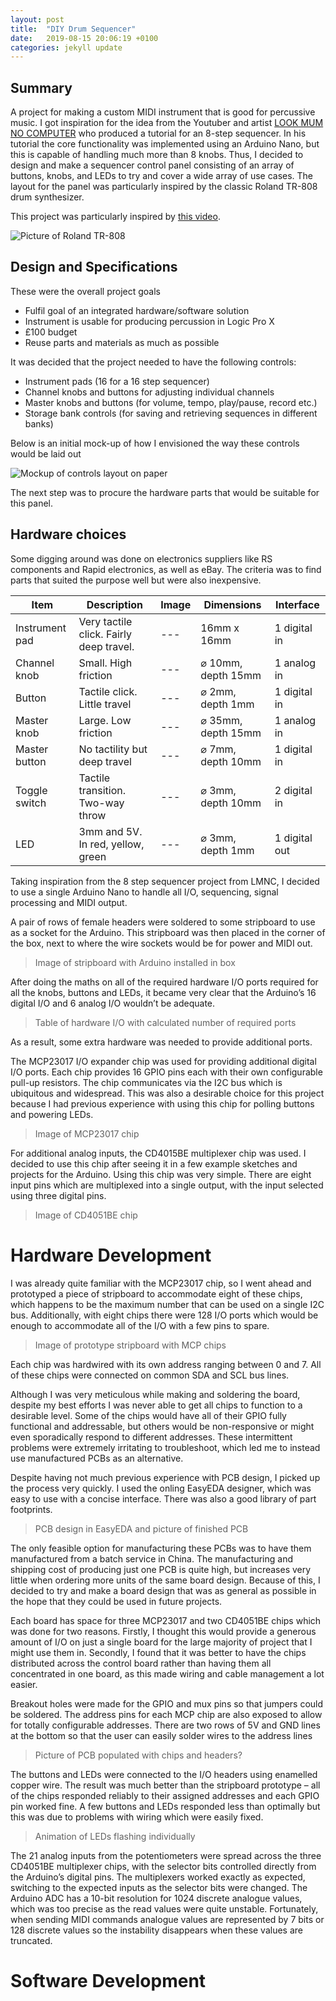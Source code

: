 ```yaml
---
layout: post
title:  "DIY Drum Sequencer"
date:   2019-08-15 20:06:19 +0100
categories: jekyll update
---
```


## Summary

A project for making a custom MIDI instrument that is good for percussive music. I got inspiration for the idea from the Youtuber and artist [LOOK MUM NO COMPUTER][lmnc-channel] who produced a tutorial for an 8-step sequencer. In his tutorial the core functionality was implemented using an Arduino Nano, but this is capable of handling much more than 8 knobs. Thus, I decided to design and make a sequencer control panel consisting of an array of buttons, knobs, and LEDs to try and cover a wide array of use cases.
The layout for the panel was particularly inspired by the classic Roland TR-808 drum synthesizer.

This project was particularly inspired by [this video][sequencer-vid].

![Picture of Roland TR-808][pic-tr808]

## Design and Specifications

These were the overall project goals

* Fulfil goal of an integrated hardware/software solution
* Instrument is usable for producing percussion in Logic Pro X
* £100 budget
* Reuse parts and materials as much as possible

It was decided that the project needed to have the following controls:

* Instrument pads (16 for a 16 step sequencer)
* Channel knobs and buttons for adjusting individual channels
* Master knobs and buttons (for volume, tempo, play/pause, record etc.)
* Storage bank controls (for saving and retrieving sequences in different banks)

Below is an initial mock-up of how I envisioned the way these controls would be laid out

![Mockup of controls layout on paper][panel-mockup]

The next step was to procure the hardware parts that would be suitable for this panel.

## Hardware choices

Some digging around was done on electronics suppliers like RS components and Rapid electronics, as well as eBay. The criteria was to find parts that suited the purpose well but were also inexpensive.

| Item | Description | Image | Dimensions | Interface |
|--------------|-------------|-------|------------|-----------|
|Instrument pad|Very tactile click. Fairly deep travel.|---|16mm x 16mm| 1 digital in|
|Channel knob|Small. High friction|---|⌀ 10mm, depth 15mm|1 analog in|
|Button|Tactile click. Little travel|---|⌀ 2mm, depth 1mm|1 digital in|
|Master knob|Large. Low friction|---|⌀ 35mm, depth 15mm|1 analog in|
|Master button|No tactility but deep travel	|---|⌀ 7mm, depth 10mm|1 digital in|
|Toggle switch|Tactile transition. Two-way throw|---|⌀ 3mm, depth 10mm|2 digital in|
|LED|3mm and 5V. In red, yellow, green|---|⌀ 3mm, depth 1mm|1 digital out|

Taking inspiration from the 8 step sequencer project from LMNC, I decided to use a single Arduino Nano to handle all I/O, sequencing, signal processing and MIDI output.

A pair of rows of female headers were soldered to some stripboard to use as a socket for the Arduino. This stripboard was then placed in the corner of the box, next to where the wire sockets would be for power and MIDI out.

> Image of stripboard with Arduino installed in box

After doing the maths on all of the required hardware I/O ports required for all the knobs, buttons and LEDs, it became very clear that the Arduino’s 16 digital I/O and 6 analog I/O wouldn’t be adequate.

> Table of hardware I/O with calculated number of required ports

As a result, some extra hardware was needed to provide additional ports.

The MCP23017 I/O expander chip was used for providing additional digital I/O ports. Each chip provides 16 GPIO pins each with their own configurable pull-up resistors. The chip communicates via the I2C bus which is ubiquitous and widespread. This was also a desirable choice for this project because I had previous experience with using this chip for polling buttons and powering LEDs.

> Image of MCP23017 chip

For additional analog inputs, the CD4015BE multiplexer chip was used. I decided to use this chip after seeing it in a few example sketches and projects for the Arduino. Using this chip was very simple. There are eight input pins which are multiplexed into a single output, with the input selected using three digital pins.

> Image of CD4051BE chip

# Hardware Development

I was already quite familiar with the MCP23017 chip, so I went ahead and prototyped a piece of stripboard to accommodate eight of these chips, which happens to be the maximum number that can be used on a single I2C bus. Additionally, with eight chips there were 128 I/O ports which would be enough to accommodate all of the I/O with a few pins to spare.

> Image of prototype stripboard with MCP chips

Each chip was hardwired with its own address ranging between 0 and 7. All of these chips were connected on common SDA and SCL bus lines.

Although I was very meticulous while making and soldering the board, despite my best efforts I was never able to get all chips to function to a desirable level. Some of the chips would have all of their GPIO fully functional and addressable, but others would be non-responsive or might even sporadically respond to different addresses. These intermittent problems were extremely irritating to troubleshoot, which led me to instead use manufactured PCBs as an alternative.

Despite having not much previous experience with PCB design, I picked up the process very quickly. I used the onling EasyEDA designer, which was easy to use with a concise interface. There was also a good library of part footprints.

> PCB design in EasyEDA and picture of finished PCB

The only feasible option for manufacturing these PCBs was to have them manufactured from a batch service in China. The manufacturing and shipping cost of producing just one PCB is quite high, but increases very little when ordering more units of the same board design. Because of this, I decided to try and make a board design that was as general as possible in the hope that they could be used in future projects.

Each board has space for three MCP23017 and two CD4051BE chips which was done for two reasons. Firstly, I thought this would provide a generous amount of I/O on just a single board for the large majority of project that I might use them in. Secondly, I found that it was better to have the chips distributed across the control board rather than having them all concentrated in one board, as this made wiring and cable management a lot easier.

Breakout holes were made for the GPIO and mux pins so that jumpers could be soldered. The address pins for each MCP chip are also exposed to allow for totally configurable addresses. There are two rows of 5V and GND lines at the bottom so that the user can easily solder wires to the address lines

> Picture of PCB populated with chips and headers?

The buttons and LEDs were connected to the I/O headers using enamelled copper wire. The result was much better than the stripboard prototype – all of the chips responded reliably to their assigned addresses and each GPIO pin worked fine. A few buttons and LEDs responded less than optimally but this was due to problems with wiring which were easily fixed.

> Animation of LEDs flashing individually

The 21 analog inputs from the potentiometers were spread across the three CD4051BE multiplexer chips, with the selector bits controlled directly from the Arduino’s digital pins. The multiplexers worked exactly as expected, switching to the expected inputs as the selector bits were changed. The Arduino ADC has a 10-bit resolution for 1024 discrete analogue values, which was too precise as the read values were quite unstable. Fortunately, when sending MIDI commands analogue values are represented by 7 bits or 128 discrete values so the instability disappears when these values are truncated.

# Software Development

[lmnc-channel]:	https://www.youtube.com/channel/UCafxR2HWJRmMfSdyZXvZMTw
[sequencer-vid]: https://www.youtube.com/watch?v=9oGlCfwCoCw
[pic-tr808]:	 https://i1.wp.com/www.rolandus.com/blog/wp-content/uploads/2014/02/tr-808.png
[panel-mockup]:	 https://image.shutterstock.com/image-vector/prohibited-signs-isolated-on-white-260nw-1890653254.jpg